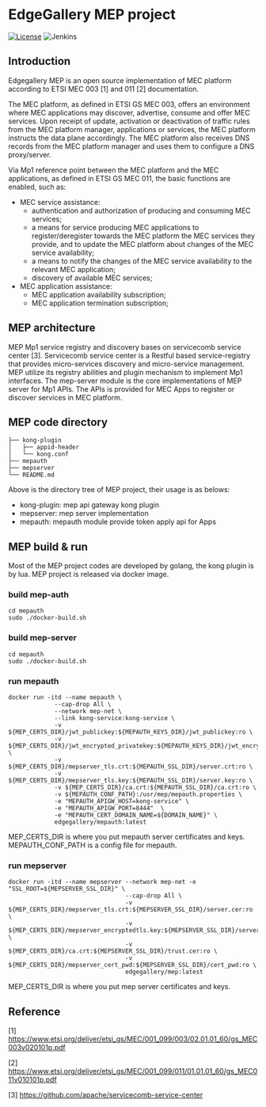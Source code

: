 # EdgeGallery MEP project

[![License](https://img.shields.io/badge/License-Apache%202.0-blue.svg)](https://opensource.org/licenses/Apache-2.0)
![Jenkins](https://img.shields.io/jenkins/build?jobUrl=http%3A%2F%2Fjenkins.edgegallery.org%2Fview%2FMEC-PLATFORM-BUILD%2Fjob%2Fmep-docker-image-build-update-daily-master%2F)

## Introduction

Edgegallery MEP is an open source implementation of MEC platform according to
ETSI MEC 003 [1] and 011 [2] documentation.

The MEC platform, as defined in ETSI GS MEC 003, offers an environment
where MEC applications may discover, advertise, consume and offer MEC services.
Upon receipt of update, activation or deactivation of traffic rules from the
MEC platform manager, applications or services, the MEC platform instructs the
data plane accordingly. The MEC platform also receives DNS records from the MEC
platform manager and uses them to configure a DNS proxy/server.
 
Via Mp1 reference point between the MEC platform and the MEC applications,
as defined in ETSI GS MEC 011, the basic functions are enabled, such as:
* MEC service assistance:
    - authentication and authorization of producing and consuming MEC services;
    - a means for service producing MEC applications to register/deregister
    towards the MEC platform the MEC services they provide, and to update the
    MEC platform about changes of the MEC service availability;
    - a means to notify the changes of the MEC service availability to the
    relevant MEC application;
    - discovery of available MEC services;
* MEC application assistance:
    - MEC application availability subscription;
    - MEC application termination subscription;

## MEP architecture

MEP Mp1 service registry and discovery bases on servicecomb service center [3].
Servicecomb service center is a Restful based service-registry that provides micro-services discovery and micro-service management. MEP utilize its registry abilities and plugin mechanism to implement Mp1 interfaces.
The mep-server module is the core implementations of MEP server for Mp1 APIs. The APIs is provided for MEC Apps to register or discover services in MEC platform.

## MEP code directory
```
├── kong-plugin
│   ├── appid-header
│   └── kong.conf
├── mepauth
├── mepserver
└── README.md

```
Above is the directory tree of MEP project, their usage is as belows:
- kong-plugin: mep api gateway kong plugin
- mepserver: mep server implementation
- mepauth: mepauth module provide token apply api for Apps

## MEP build & run

Most of the MEP project codes are developed by golang, the kong plugin is by lua. MEP project is released via docker image.

### build mep-auth

```
cd mepauth
sudo ./docker-build.sh

```

### build mep-server

```
cd mepauth
sudo ./docker-build.sh
```

### run mepauth

```
docker run -itd --name mepauth \
             --cap-drop All \
             --network mep-net \
             --link kong-service:kong-service \
             -v ${MEP_CERTS_DIR}/jwt_publickey:${MEPAUTH_KEYS_DIR}/jwt_publickey:ro \
             -v ${MEP_CERTS_DIR}/jwt_encrypted_privatekey:${MEPAUTH_KEYS_DIR}/jwt_encrypted_privatekey:ro \
             -v ${MEP_CERTS_DIR}/mepserver_tls.crt:${MEPAUTH_SSL_DIR}/server.crt:ro \
             -v ${MEP_CERTS_DIR}/mepserver_tls.key:${MEPAUTH_SSL_DIR}/server.key:ro \
             -v ${MEP_CERTS_DIR}/ca.crt:${MEPAUTH_SSL_DIR}/ca.crt:ro \
             -v ${MEPAUTH_CONF_PATH}:/usr/mep/mepauth.properties \
             -e "MEPAUTH_APIGW_HOST=kong-service" \
             -e "MEPAUTH_APIGW_PORT=8444"  \
             -e "MEPAUTH_CERT_DOMAIN_NAME=${DOMAIN_NAME}" \
             edgegallery/mepauth:latest
```

MEP_CERTS_DIR is where you put mepauth server certificates and keys.
MEPAUTH_CONF_PATH is a config file for mepauth.

### run mepserver
```
docker run -itd --name mepserver --network mep-net -e "SSL_ROOT=${MEPSERVER_SSL_DIR}" \
                                 --cap-drop All \
                                 -v ${MEP_CERTS_DIR}/mepserver_tls.crt:${MEPSERVER_SSL_DIR}/server.cer:ro \
                                 -v ${MEP_CERTS_DIR}/mepserver_encryptedtls.key:${MEPSERVER_SSL_DIR}/server_key.pem:ro \
                                 -v ${MEP_CERTS_DIR}/ca.crt:${MEPSERVER_SSL_DIR}/trust.cer:ro \
                                 -v ${MEP_CERTS_DIR}/mepserver_cert_pwd:${MEPSERVER_SSL_DIR}/cert_pwd:ro \
                                 edgegallery/mep:latest
```
MEP_CERTS_DIR is where you put mep server certificates and keys.

## Reference
[1] https://www.etsi.org/deliver/etsi_gs/MEC/001_099/003/02.01.01_60/gs_MEC003v020101p.pdf

[2] https://www.etsi.org/deliver/etsi_gs/MEC/001_099/011/01.01.01_60/gs_MEC011v010101p.pdf

[3] https://github.com/apache/servicecomb-service-center
